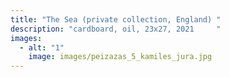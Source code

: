 ```yaml
---
title: "The Sea (private collection, England) "
description: "cardboard, oil, 23x27, 2021     "
images:
  - alt: "1"
    image: images/peizazas_5_kamiles_jura.jpg
---
```

